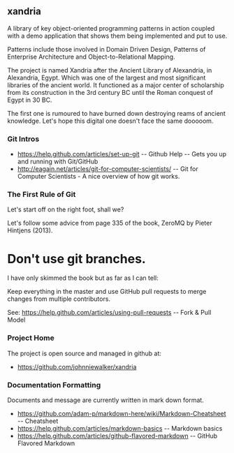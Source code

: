 ## xandria


A library of key object-oriented programming patterns in action coupled with a demo application that shows them being implemented and put to use. 

Patterns include those involved in Domain Driven Design, Patterns of Enterprise Architecture and Object-to-Relational Mapping. 

The project is named Xandria after the Ancient Library of Alexandria, in Alexandria, Egypt. Which was one of the largest and most significant libraries of the ancient world. It functioned as a major center of scholarship from its construction in the 3rd century BC until the Roman conquest of Egypt in 30 BC. 

The first one is rumoured to have burned down destroying reams of ancient knowledge. Let's hope this digital one doesn't face the same dooooom.

### Git Intros


* https://help.github.com/articles/set-up-git -- Github Help -- Gets you up and running with Git/GitHub
* http://eagain.net/articles/git-for-computer-scientists/ -- Git for Computer Scientists - A nice overview of how git works. 

### The First Rule of Git

Let's start off on the right foot, shall we?

Let's follow some advice from page 335 of the book, ZeroMQ by Pieter Hintjens (2013).

# Don't use git branches. 

I have only skimmed the book but as far as I can tell:

 Keep everything in the master and use GitHub pull requests to merge changes from multiple contributors. 

See: https://help.github.com/articles/using-pull-requests -- Fork & Pull Model


### Project Home


The project is open source and managed in github at: 

* https://github.com/johnniewalker/xandria


### Documentation Formatting

Documents and message are currently written in mark down format.

* https://github.com/adam-p/markdown-here/wiki/Markdown-Cheatsheet -- Cheatsheet
* https://help.github.com/articles/markdown-basics -- Markdown basics
* https://help.github.com/articles/github-flavored-markdown -- GitHub Flavored Markdown

